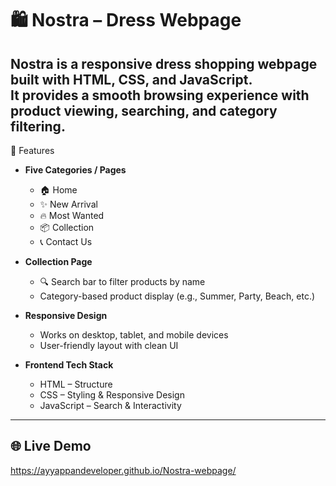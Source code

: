 # 🛍️ Nostra – Dress Webpage

Nostra is a responsive dress shopping webpage built with **HTML, CSS, and JavaScript**.  
It provides a smooth browsing experience with product viewing, searching, and category filtering.
---

📌 Features

- **Five Categories / Pages**
  - 🏠 Home  
  - ✨ New Arrival  
  - 🔥 Most Wanted  
  - 📦 Collection  
  - 📞 Contact Us  

- **Collection Page**
  - 🔍 Search bar to filter products by name  
  - Category-based product display (e.g., Summer, Party, Beach, etc.)  

- **Responsive Design**
  - Works on desktop, tablet, and mobile devices  
  - User-friendly layout with clean UI  

- **Frontend Tech Stack**
  - HTML – Structure  
  - CSS – Styling & Responsive Design  
  - JavaScript – Search & Interactivity  

---

## 🌐 Live Demo
https://ayyappandeveloper.github.io/Nostra-webpage/


